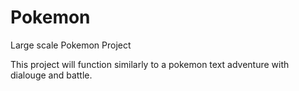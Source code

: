 # Pokemon
Large scale Pokemon Project 

This project will function similarly to a pokemon text adventure with dialouge and battle.
